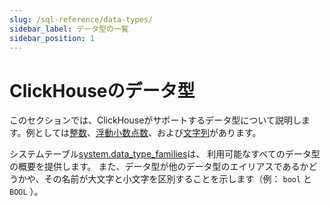 ```yaml
---
slug: /sql-reference/data-types/
sidebar_label: データ型の一覧
sidebar_position: 1
---
```



# ClickHouseのデータ型

このセクションでは、ClickHouseがサポートするデータ型について説明します。例としては[整数](int-uint.md)、[浮動小数点数](float.md)、および[文字列](string.md)があります。

システムテーブル[system.data_type_families](../../operations/system-tables/data_type_families.md#system_tables-data_type_families)は、
利用可能なすべてのデータ型の概要を提供します。
また、データ型が他のデータ型のエイリアスであるかどうかや、その名前が大文字と小文字を区別することを示します（例： `bool` と `BOOL` ）。
